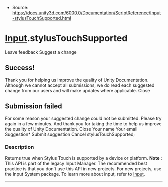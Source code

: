 * Source: https://docs.unity3d.com/6000.0/Documentation/ScriptReference/Input-stylusTouchSupported.html

#  [Input](https://docs.unity3d.com/6000.0/Documentation/ScriptReference/Input.html).stylusTouchSupported
Leave feedback
Suggest a change
## Success!
Thank you for helping us improve the quality of Unity Documentation. Although we cannot accept all submissions, we do read each suggested change from our users and will make updates where applicable.
Close
## Submission failed
For some reason your suggested change could not be submitted. Please <a>try again</a> in a few minutes. And thank you for taking the time to help us improve the quality of Unity Documentation.
Close
Your name Your email Suggestion* Submit suggestion
Cancel
stylusTouchSupported; 
### Description
Returns true when Stylus Touch is supported by a device or platform.
**Note** : This API is part of the legacy Input Manager. The recommended best practice is that you don't use this API in new projects. For new projects, use the Input System package. To learn more about input, refer to [Input](https://docs.unity3d.com/6000.0/Documentation/Manual/Input.html).
* * *
